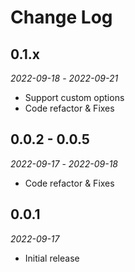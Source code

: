 # Change Log

## 0.1.x

*2022-09-18* - *2022-09-21*

- Support custom options
- Code refactor & Fixes

## 0.0.2 - 0.0.5

*2022-09-17* - *2022-09-18*

- Code refactor & Fixes

## 0.0.1

*2022-09-17*

- Initial release
